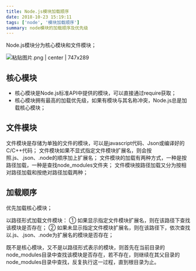 ```yaml
---
title: Node.js模块加载顺序
date: 2018-10-23 15:19:11
tags: ['node', '模块加载顺序']
summary: node模块的加载顺序及优先级
---
```

Node.js模块分为核心模块和文件模块；


![粘贴图片.png | center | 747x289](https://cdn.nlark.com/yuque/0/2018/png/115449/1540280703124-2afcd974-9643-45a6-b22b-b1466a52ec44.png "")


## 核心模块
* 核心模块是Node.js标准API中提供的模块，可以直接通过require获取；
* 核心模块拥有最高的加载优先级，如果有模块与其名称冲突，Node.js总是加载核心模块；

## 文件模块
文件模块是存储为单独的文件的模块，可以是javascript代码、Json或编译好的C/C++代码；
文件模块如果不显式指定文件模块扩展名，则会按照.js、.json、.node的顺序加上扩展名；
文件模块的加载有两种方式，一种是按路径加载，一种是查找node\_modules文件夹；
文件模块按路径加载又分为按相对路径加载和按绝对路径加载两种；

## 加载顺序
优先加载核心模块；

以路径形式加载文件模块： 
① 如果显示指定文件模块扩展名，则在该路径下查找该模块是否存在； 
② 如果未显示指定文件模块扩展名，则在该路径下，依次查找以.js、.json、.node为扩展名的模块是否存在；

既不是核心模块，又不是以路径形式表示的模块，则首先在当前目录的node\_modules目录中查找该模块是否存在，若不存在，则继续在其父目录的node\_modules目录中查找，反复执行这一过程，直到根目录为止。
